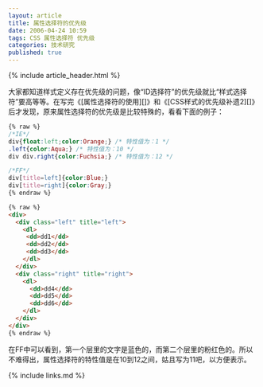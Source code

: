 ```yaml
---
layout: article
title: 属性选择符的优先级
date: 2006-04-24 10:59
tags: CSS 属性选择符 优先级
categories: 技术研究
published: true
---
```


{% include article_header.html %}

大家都知道样式定义存在优先级的问题，像“ID选择符”的优先级就比“样式选择符”要高等等。在写完《[属性选择符的使用][]》和《[CSS样式的优先级补遗2][]》后才发现，原来属性选择符的优先级是比较特殊的，看看下面的例子：

```css
{% raw %}
/*IE*/
div{float:left;color:Orange;} /* 特性值为：1 */
.left{color:Aqua;} /* 特性值为：10 */
div div.right{color:Fuchsia;} /* 特性值为：12 */

/*FF*/
div[title=left]{color:Blue;}
div[title=right]{color:Gray;}
{% endraw %}
```

```html
{% raw %}
<div>
  <div class="left" title="left">
    <dl>
     <dd>dd1</dd>
     <dd>dd2</dd>
     <dd>dd3</dd>
    </dl>
  </div>
  <div class="right" title="right">
    <dl>
      <dd>dd4</dd>
      <dd>dd5</dd>
      <dd>dd6</dd>
    </dl>
  </div>
</div>
{% endraw %}
```

在FF中可以看到，第一个层里的文字是蓝色的，而第二个层里的粉红色的。所以不难得出，属性选择符的特性值是在10到12之间，姑且写为11吧，以方便表示。

{% include links.md %}